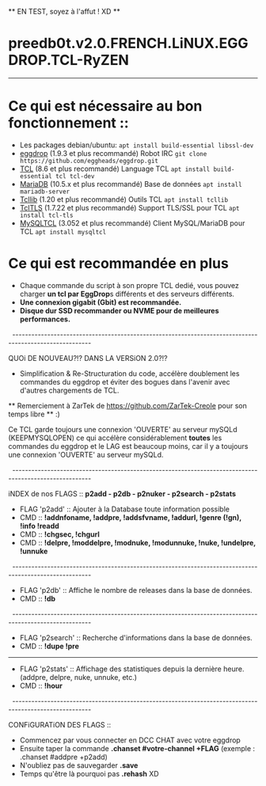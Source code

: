** EN TEST, soyez à l'affut ! XD **

# preedb0t.v2.0.FRENCH.LiNUX.EGGDROP.TCL-RyZEN

-------------------------------------------------------------------------------------------------------

# Ce qui est nécessaire au bon fonctionnement :: 
- Les packages debian/ubuntu: ```apt install build-essential libssl-dev```
- [eggdrop](https://www.eggheads.org/) (1.9.3 et plus recommandé) Robot IRC ```git clone https://github.com/eggheads/eggdrop.git```
- [TCL](https://www.tcl.tk/software/tcltk/download.html) (8.6 et plus recommandé) Language TCL ```apt install build-essential tcl tcl-dev  ```
- [MariaDB](https://mariadb.org/download/?t=mariadb&p=mariadb) (10.5.x et plus recommandé) Base de données ```apt install mariadb-server```
- [Tcllib](https://www.tcl.tk/software/tcllib/) (1.20 et plus recommandé) Outils TCL ```apt install tcllib```
- [TclTLS](https://core.tcl-lang.org/tcltls/wiki/Download) (1.7.22 et plus recommandé) Support TLS/SSL pour TCL ```apt install tcl-tls```
- [MySQLTCL](http://www.xdobry.de/mysqltcl/) (3.052 et plus recommandé) Client MySQL/MariaDB pour TCL ```apt install mysqltcl```

# Ce qui est recommandée en plus
- Chaque commande du script à son propre TCL dedié, vous pouvez charger **un tcl par EggDrop**s différents et des serveurs différents.
- **Une connexion gigabit (Gbit) est recommandée.**
- **Disque dur SSD recommander ou NVME pour de meilleures performances.**

  -------------------------------------------------------------------------------------------------------

QUOi DE NOUVEAU?!? DANS LA VERSiON 2.0?!?

- Simplification & Re-Structuration du code, accélère doublement les commandes du eggdrop et éviter des bogues dans l'avenir avec d'autres chargements de TCL.

** Remerciement à ZarTek de https://github.com/ZarTek-Creole pour son temps libre ** :)

Ce TCL garde toujours une connexion 'OUVERTE' au serveur mySQLd (KEEPMYSQLOPEN) ce qui accélère considérablement **toutes** les commandes du eggdrop
et le LAG est beaucoup moins, car il y a toujours une connexion 'OUVERTE' au serveur mySQLd.

  -------------------------------------------------------------------------------------------------------

iNDEX de nos FLAGS :: **p2add - p2db - p2nuker - p2search - p2stats**

- FLAG 'p2add' :: Ajouter à la Database toute information possible
- CMD :: **!addnfoname, !addpre, !addsfvname, !addurl, !genre (!gn), !info !readd**
- CMD :: **!chgsec, !chgurl**
- CMD :: **!delpre, !moddelpre, !modnuke, !modunnuke, !nuke, !undelpre, !unnuke**

  -------------------------------------------------------------------------------------------------------
- FLAG 'p2db' :: Affiche le nombre de releases dans la base de données.
- CMD :: **!db**

  -------------------------------------------------------------------------------------------------------
- FLAG 'p2search' :: Recherche d'informations dans la base de données.
- CMD :: **!dupe !pre**

-------------------------------------------------------------------------------------------------------
- FLAG 'p2stats' :: Affichage des statistiques depuis la dernière heure. (addpre, delpre, nuke, unnuke, etc.)
- CMD :: **!hour**

  -------------------------------------------------------------------------------------------------------

CONFiGURATiON DES FLAGS ::

- Commencez par vous connecter en DCC CHAT avec votre eggdrop
- Ensuite taper la commande **.chanset #votre-channel +FLAG** (exemple : .chanset #addpre +p2add)
- N'oubliez pas de sauvegarder **.save**
- Temps qu'être là pourquoi pas **.rehash** XD

